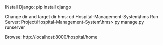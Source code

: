 INstall Django: 
    pip install django

Change dir and target dir hms:
    cd Hospital-Management-System\hms
Run Server:
    Project\Hospital-Management-System\hms> py manage.py runserver

Browse:
    http://localhost:8000/hospital/home

